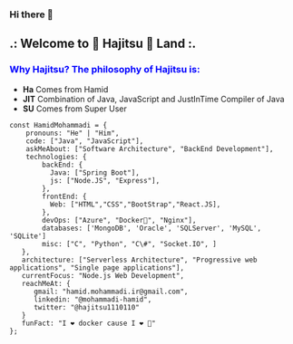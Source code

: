 ### Hi there 👋

## .: Welcome to 🐋 Hajitsu 🥷 Land :.


### <span style="color:blue">Why Hajitsu? The philosophy of Hajitsu is:</span>   
+ **Ha** Comes from Hamid
+ **JIT** Combination of Java, JavaScript and JustInTime Compiler of Java 
+ **SU** Comes from Super User 


<!--
**Hajitsu/Hajitsu** is a ✨ _special_ ✨ repository because its `README.md` (this file) appears on your GitHub profile.

Here are some ideas to get you started:

- 🔭 I’m currently working on ...
- 🌱 I’m currently learning ...
- 👯 I’m looking to collaborate on ...
- 🤔 I’m looking for help with ...
- 💬 Ask me about ...
- 📫 How to reach me: ...
- 😄 Pronouns: ...
- ⚡ Fun fact: ...
-->


    const HamidMohammadi = {     
        pronouns: "He" | "Him",     
        code: ["Java", "JavaScript"],     
        askMeAbout: ["Software Architecture", "BackEnd Development"],     
        technologies: {             
            backEnd: {             
              Java: ["Spring Boot"],         
              js: ["Node.JS", "Express"],             
            },         
            frontEnd: {             
              Web: ["HTML","CSS","BootStrap","React.JS],         
            },         
            devOps: ["Azure", "Docker🐳", "Nginx"],         
            databases: ['MongoDB', 'Oracle', 'SQLServer', 'MySQL', 'SQLite']         
            misc: ["C", "Python", "C\#", "Socket.IO", ]     
       },     
       architecture: ["Serverless Architecture", "Progressive web applications", "Single page applications"],     
       currentFocus: "Node.js Web Development",   
       reachMeAt: {
          gmail: "hamid.mohammadi.ir@gmail.com",
          linkedin: "@mohammadi-hamid",
          twitter: "@hajitsu1110110"
       } 
       funFact: "I ❤️ docker cause I ❤️ 🐋" 
    };
